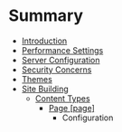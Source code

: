 # Summary

* [Introduction](README.md)
* [Performance Settings](performance.md)
* [Server Configuration](server_configuration.md)
* [Security Concerns](security_concerns.md)
* [Themes](themes.md)
* [Site Building](site_building.md)
   * [Content Types](content_types.md)
       * [Page [page]](page.md)
           * Configuration

